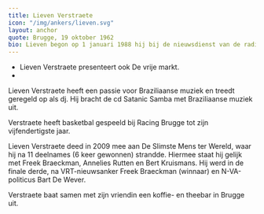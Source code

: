 ```yaml
---
title: Lieven Verstraete
icon: "/img/ankers/lieven.svg"
layout: anchor
quote: Brugge, 19 oktober 1962
bio: Lieven begon op 1 januari 1988 hij bij de nieuwsdienst van de radio, eerst bij het ochtendnieuws (samen met Johny Vansevenant) en later werd hij Europees verslaggever. In 1999 stapte Verstraete over naar de televisie en werd hij verslaggever in de Wetstraat. Vanaf 2004 tot 2006. Bij het hervormen van Terzake 2015 verhuist Verstraete opnieuw naar Het Journaal.
---
```


* Lieven Verstraete presenteert ook De vrije markt.
*
Lieven Verstraete heeft een passie voor Braziliaanse muziek en treedt geregeld op als dj. Hij bracht de cd Satanic Samba met Braziliaanse muziek uit.

Verstraete heeft basketbal gespeeld bij Racing Brugge tot zijn vijfendertigste jaar.

Lieven Verstraete deed in 2009 mee aan De Slimste Mens ter Wereld, waar hij na 11 deelnames (6 keer gewonnen) strandde. Hiermee staat hij gelijk met Freek Braeckman, Annelies Rutten en Bert Kruismans. Hij werd in de finale derde, na VRT-nieuwsanker Freek Braeckman (winnaar) en N-VA-politicus Bart De Wever.

Verstraete baat samen met zijn vriendin een koffie- en theebar in Brugge uit.
